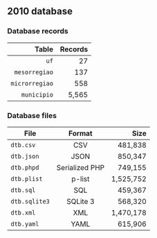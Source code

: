 ## 2010 database

### Database records

|          Table | Records |
| --------------:| -------:|
|           `uf` |      27 |
|  `mesorregiao` |     137 |
| `microrregiao` |     558 |
|    `municipio` |   5,565 |

### Database files

| File          | Format         |      Size |
| ------------- |:--------------:| ---------:|
| `dtb.csv`     | CSV            |   481,838 |
| `dtb.json`    | JSON           |   850,347 |
| `dtb.phpd`    | Serialized PHP |   749,155 |
| `dtb.plist`   | p-list         | 1,525,752 |
| `dtb.sql`     | SQL            |   459,367 |
| `dtb.sqlite3` | SQLite 3       |   568,320 |
| `dtb.xml`     | XML            | 1,470,178 |
| `dtb.yaml`    | YAML           |   615,906 |
